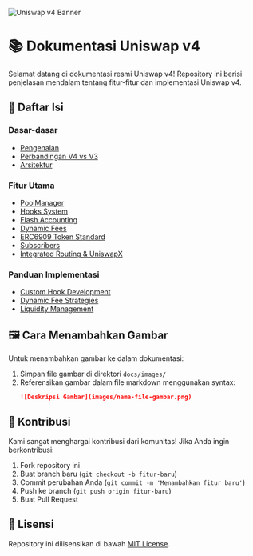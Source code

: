 ![Uniswap v4 Banner](docs/images/banner.png)

# 📚 Dokumentasi Uniswap v4

Selamat datang di dokumentasi resmi Uniswap v4! Repository ini berisi penjelasan mendalam tentang fitur-fitur dan implementasi Uniswap v4.

## 📖 Daftar Isi

### Dasar-dasar
- [Pengenalan](docs/01-introduction.md)
- [Perbandingan V4 vs V3](docs/02-v4-vs-v3.md)
- [Arsitektur](docs/03-architecture.md)

### Fitur Utama
- [PoolManager](docs/04-pool-manager.md)
- [Hooks System](docs/05-hooks.md)
- [Flash Accounting](docs/06-flash-accounting.md)
- [Dynamic Fees](docs/07-dynamic-fees.md)
- [ERC6909 Token Standard](docs/08-erc6909.md)
- [Subscribers](docs/09-subscribers.md)
- [Integrated Routing & UniswapX](docs/10-routing-uniswapx.md)

### Panduan Implementasi
- [Custom Hook Development](docs/guides/01-custom-hooks.md)
- [Dynamic Fee Strategies](docs/guides/02-dynamic-fees.md)
- [Liquidity Management](docs/guides/03-liquidity.md)

## 🖼️ Cara Menambahkan Gambar

Untuk menambahkan gambar ke dalam dokumentasi:

1. Simpan file gambar di direktori `docs/images/`
2. Referensikan gambar dalam file markdown menggunakan syntax:
   ```markdown
   ![Deskripsi Gambar](images/nama-file-gambar.png)
   ```

## 🤝 Kontribusi

Kami sangat menghargai kontribusi dari komunitas! Jika Anda ingin berkontribusi:

1. Fork repository ini
2. Buat branch baru (`git checkout -b fitur-baru`)
3. Commit perubahan Anda (`git commit -m 'Menambahkan fitur baru'`)
4. Push ke branch (`git push origin fitur-baru`)
5. Buat Pull Request

## 📝 Lisensi

Repository ini dilisensikan di bawah [MIT License](LICENSE). 